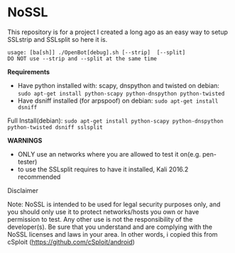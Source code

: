 # NoSSL

This repository is for a project I created a long ago as an easy way to setup SSLstrip and SSLsplit so here it is.


```
usage: [ba[sh]] ./OpenBot[debug].sh [--strip]  [--split]
DO NOT use --strip and --split at the same time
```

**Requirements**
* Have python installed with: scapy, dnspython and twisted
on debian:
`
sudo apt-get install python-scapy python-dnspython python-twisted 
`
* Have dsniff installed (for arpspoof) on debian:
`sudo apt-get install dsniff`

Full Install(debian):
 `sudo apt-get install python-scapy python-dnspython python-twisted dsniff sslsplit`
 
**WARNINGS**  
* ONLY use an networks where you are allowed to test it on(e.g. pen-tester)
* to use the SSLsplit requires to have it installed, Kali 2016.2 recommended


Disclaimer

Note: NoSSL is intended to be used for legal security purposes only, and you should only use it to protect networks/hosts you own or have permission to test. Any other use is not the responsibility of the developer(s). Be sure that you understand and are complying with the NoSSL licenses and laws in your area. In other words, i copied this from cSploit (https://github.com/cSploit/android) 
